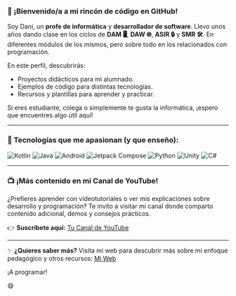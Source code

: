 ### 👋 ¡Bienvenido/a a mi rincón de código en GitHub!

Soy Dani, un **profe de informática** y **desarrollador de software**. Llevo unos años dando clase en los ciclos de **DAM 🖥️**, **DAW 🌐**, **ASIR 🔒** y **SMR 🛠️**. En diferentes módulos de los mismos, pero sobre todo en los relacionados con programación.

En este perfil, descubrirás:
* Proyectos didácticos para mi alumnado.
* Ejemplos de código para distintas tecnologías.
* Recursos y plantillas para aprender y practicar.

Si eres estudiante, colega o simplemente te gusta la informática, ¡espero que encuentres algo útil aquí!

---

### 🚀 Tecnologías que me apasionan (y que enseño):

![Kotlin](https://img.shields.io/badge/Kotlin-7F52FF?style=for-the-badge&logo=kotlin&logoColor=white)
![Java](https://img.shields.io/badge/Java-007396?style=for-the-badge&logo=java&logoColor=white)
![Android](https://img.shields.io/badge/Android-3DDC84?style=for-the-badge&logo=android&logoColor=white)
![Jetpack Compose](https://img.shields.io/badge/Jetpack%20Compose-4285F4?style=for-the-badge&logo=jetpack-compose&logoColor=white)
![Python](https://img.shields.io/badge/Python-3776AB?style=for-the-badge&logo=python&logoColor=white)
![Unity](https://img.shields.io/badge/Unity-FFFFFF?style=for-the-badge&logo=unity&logoColor=black)
![C#](https://img.shields.io/badge/C%23-239120?style=for-the-badge&logo=c-sharp&logoColor=white)

---


### 📺 ¡Más contenido en mi Canal de YouTube!

¿Prefieres aprender con videotutoriales o ver mis explicaciones sobre desarrollo y programación? Te invito a visitar mi canal donde comparto contenido adicional, demos y consejos prácticos.

👉 **Suscríbete aquí:** [Tu Canal de YouTube](https://www.youtube.com/@ResuaCode)

---

✨ **¿Quieres saber más?** Visita mi web para descubrir más sobre mi enfoque pedagógico y otros recursos: [Mi Web](https://resuacode.github.io/)


¡A programar!

😄

<!--
**resuadam2/resuadam2** is a ✨ _special_ ✨ repository because its `README.md` (this file) appears on your GitHub profile.

Here are some ideas to get you started:

- 🔭 I’m currently working on ...
- 🌱 I’m currently learning ...
- 👯 I’m looking to collaborate on ...
- 🤔 I’m looking for help with ...
- 💬 Ask me about ...
- 📫 How to reach me: ...
- 😄 Pronouns: ...
- ⚡ Fun fact: ...
-->
